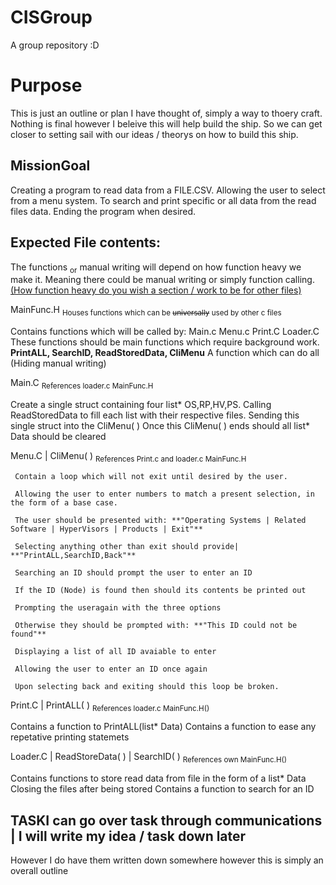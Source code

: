 # CISGroup
A group repository :D


# Purpose 
This is just an outline or plan I have thought of, simply a way to thoery craft. Nothing is final however I beleive this will help build the ship. 
So we can get closer to setting sail with our ideas / theorys on how to build this ship.

## MissionGoal
Creating a program to read data from a FILE.CSV.
Allowing the user to select from a menu system.
To search and print specific or all data from the read files data.
Ending the program when desired.

    
## Expected File contents:
 The functions <sub>or</sub> manual writing will depend on how function heavy we make it.
 Meaning there could be manual writing or simply function calling. 	<ins>(How function heavy do you wish a section / work to be for other files)</ins>

MainFunc.H  <sub>Houses functions which can be ~~universally~~ used by other c files</sub>

 Contains functions which will be called by: Main.c Menu.c Print.C Loader.C
 These functions should be main functions which require background work.
 **PrintALL, SearchID, ReadStoredData, CliMenu**
 A function which can do all (Hiding manual writing)

Main.C <sub>References loader.c MainFunc.H</sub>

 Create a single struct containing four list* OS,RP,HV,PS.
 Calling ReadStoredData to fill each list with their respective files.
 Sending this single struct into the CliMenu( )
 Once this CliMenu( ) ends should all list* Data should be cleared

Menu.C | CliMenu( ) <sub>References Print.c and loader.c MainFunc.H</sub>

     Contain a loop which will not exit until desired by the user.
     
     Allowing the user to enter numbers to match a present selection, in the form of a base case.
     
     The user should be presented with: **"Operating Systems | Related Software | HyperVisors | Products | Exit"**
     
     Selecting anything other than exit should provide| **"PrintALL,SearchID,Back"**
     
     Searching an ID should prompt the user to enter an ID
     
     If the ID (Node) is found then should its contents be printed out
     
     Prompting the useragain with the three options
     
     Otherwise they should be prompted with: **"This ID could not be found"**
     
     Displaying a list of all ID avaiable to enter
     
     Allowing the user to enter an ID once again
     
     Upon selecting back and exiting should this loop be broken.

Print.C | PrintALL( ) <sub>References loader.c MainFunc.H()</sub>

 Contains a function to PrintALL(list* Data)
 Contains a function to ease any repetative printing statemets

Loader.C | ReadStoreData( ) | SearchID( ) <sub>References own MainFunc.H()</sub>

 Contains functions to store read data from file in the form of a list* Data
 Closing the files after being stored
 Contains a function to search for an ID


## TASKI can go over task through communications | I will write my idea / task down later
 However I do have them written down somewhere however this is simply an overall outline


